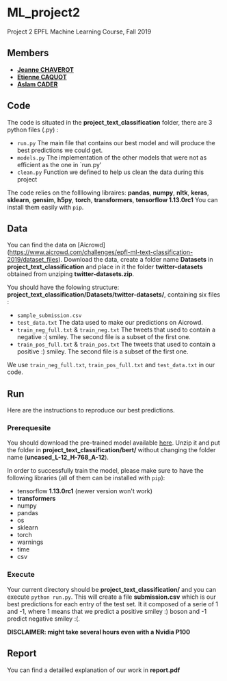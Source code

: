 # ML_project2
Project 2 EPFL Machine Learning Course, Fall 2019

## Members
* [**Jeanne CHAVEROT**](jeanne.chaverot@epfl.ch)
* [**Etienne CAQUOT**](etienne.caquot@epfl.ch)
* [**Aslam CADER**](aslam.cader@epfl.ch)

## Code
The code is situated in the __project_text_classification__ folder, there are 3 python files (.py) :
- `run.py` The main file that contains our best model and will produce the best predictions we could get.
- `models.py` The implementation of the other models that were not as efficient as the one in `run.py'
- `clean.py` Function we defined to help us clean the data during this project

The code relies on the follllowing libraires: **pandas**, **numpy**, **nltk**, **keras**, **sklearn**, **gensim**, **h5py**, **torch**, **transformers**, **tensorflow 1.13.0rc1** You can install them easily with `pip`.

## Data
You can find the data on [Aicrowd] (https://www.aicrowd.com/challenges/epfl-ml-text-classification-2019/dataset_files).
Download the data, create a folder name __Datasets__ in __project_text_classification__ and place in it the folder __twitter-datasets__ obtained from unziping __twitter-datasets.zip__.

You should have the folowing structure: __project_text_classification/Datasets/twitter-datasets/__, containing six files :
- `sample_submission.csv`
- `test_data.txt` The data used to make our predictions on Aicrowd.
- `train_neg_full.txt` & `train_neg.txt` The tweets that used to contain a negative :( smiley. The second file is a subset of the first one.
- `train_pos_full.txt` & `train_pos.txt` The tweets that used to contain a positive :) smiley. The second file is a subset of the first one.

We use `train_neg_full.txt`, `train_pos_full.txt` and `test_data.txt` in our code.

## Run 
Here are the instructions to reproduce our best predictions.

### Prerequesite
You should download the pre-trained model available [here](https://storage.googleapis.com/bert_models/2018_10_18/uncased_L-12_H-768_A-12.zip). Unzip it and put the folder in __project_text_classification/bert/__ without changing the folder name (__uncased_L-12_H-768_A-12__).

In order to successfully train the model, please make sure to have the following libraries (all of them can be installed with `pip`):
* tensorflow **1.13.0rc1** (newer version won't work)
* **transformers**
* numpy
* pandas
* os
* sklearn
* torch
* warnings
* time
* csv

### Execute
Your current directory should be __project_text_classification/__ and you can execute `python run.py`. This will create a file __submission.csv__ which is our best predictions for each entry of the test set. It it composed of a serie of 1 and -1, where 1 means that we predict a positive smiley :) boson and -1 predict negative smiley :(.

**DISCLAIMER: might take several hours even with a Nvidia P100**

## Report 
You can find a detailled explanation of our work in **report.pdf**


